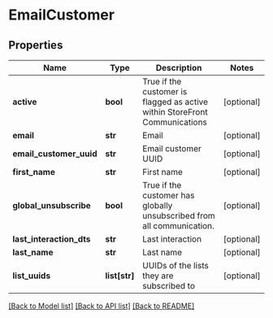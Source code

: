 # EmailCustomer

## Properties
Name | Type | Description | Notes
------------ | ------------- | ------------- | -------------
**active** | **bool** | True if the customer is flagged as active within StoreFront Communications | [optional] 
**email** | **str** | Email | [optional] 
**email_customer_uuid** | **str** | Email customer UUID | [optional] 
**first_name** | **str** | First name | [optional] 
**global_unsubscribe** | **bool** | True if the customer has globally unsubscribed from all communication. | [optional] 
**last_interaction_dts** | **str** | Last interaction | [optional] 
**last_name** | **str** | Last name | [optional] 
**list_uuids** | **list[str]** | UUIDs of the lists they are subscribed to | [optional] 

[[Back to Model list]](../README.md#documentation-for-models) [[Back to API list]](../README.md#documentation-for-api-endpoints) [[Back to README]](../README.md)


